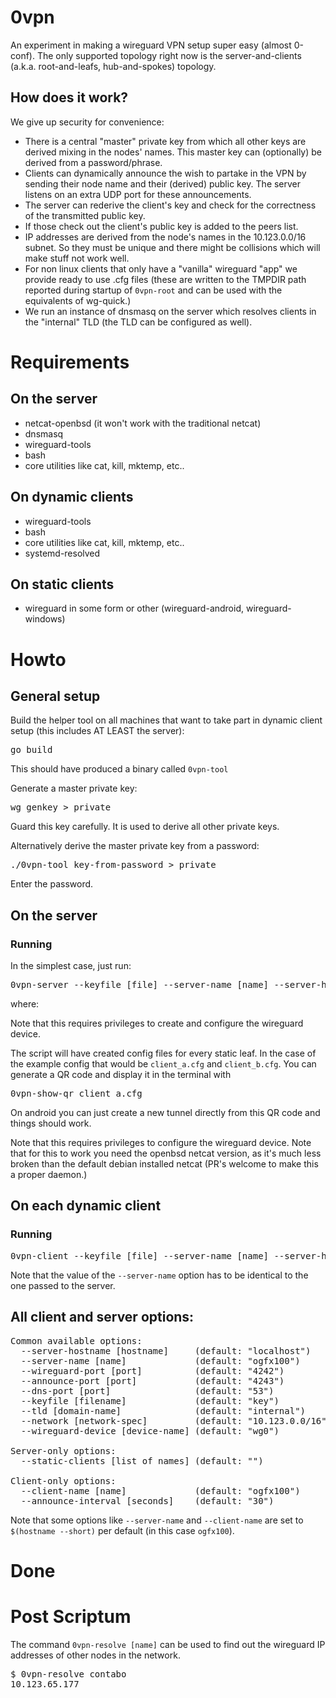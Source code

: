 # 0vpn

An experiment in making a wireguard VPN setup super easy (almost 0-conf). The only supported topology right now is the server-and-clients (a.k.a. root-and-leafs, hub-and-spokes) topology.

## How does it work?

We give up security for convenience:

* There is a central "master" private key from which all other keys are derived mixing in the nodes' names. This master key can (optionally) be derived from a password/phrase.
* Clients can dynamically announce the wish to partake in the VPN by sending their node name and their (derived) public key. The server listens on an extra UDP port for these announcements.
* The server can rederive the client's key and check for the correctness of the transmitted public key.
* If those check out the client's public key is added to the peers list.
* IP addresses are derived from the node's names in the 10.123.0.0/16 subnet. So they must be unique and there might be collisions which will make stuff not work well.
* For non linux clients that only have a "vanilla" wireguard "app" we provide ready to use .cfg files (these are written to the TMPDIR path reported during startup of <code>0vpn-root</code> and can be used with the equivalents of wg-quick.)
* We run an instance of dnsmasq on the server which resolves clients in the "internal" TLD (the TLD can be configured as well).

# Requirements

## On the server

* netcat-openbsd (it won't work with the traditional netcat)
* dnsmasq
* wireguard-tools
* bash
* core utilities like cat, kill, mktemp, etc..

## On dynamic clients

* wireguard-tools
* bash
* core utilities like cat, kill, mktemp, etc..
* systemd-resolved 

## On static clients

* wireguard in some form or other (wireguard-android, wireguard-windows)

# Howto

## General setup

Build the helper tool on all machines that want to take part in dynamic client setup (this includes AT LEAST the server):

<pre>go build</pre>

This should have produced a binary called <code>0vpn-tool</code> 

Generate a master private key:

<pre>wg genkey > private</pre>

Guard this key carefully. It is used to derive all other private keys.

Alternatively derive the master private key from a password:

<pre>./0vpn-tool key-from-password > private</pre>

Enter the password.

## On the server

### Running

In the simplest case, just run:

<pre>0vpn-server --keyfile [file] --server-name [name] --server-hostname [hostname] --static-clients "client_a client_b"</pre>

where:

Note that this requires privileges to create and configure the wireguard device.

The script will have created config files for every static leaf. In the case of the example config that would be <code>client_a.cfg</code> and <code>client_b.cfg</code>. You can generate a QR code and display it in the terminal with

<pre>0vpn-show-qr client_a.cfg</pre>

On android you can just create a new tunnel directly from this QR code and things should work.

Note that this requires privileges to configure the wireguard device.
Note that for this to work you need the openbsd netcat version, as it's much less broken than the default debian installed netcat (PR's welcome to make this a proper daemon.)

## On each dynamic client

### Running

<pre>0vpn-client --keyfile [file] --server-name [name] --server-hostname [hostname] --client-name [name]</pre>

Note that the value of the <code>--server-name</code> option has to be identical to the one passed to the server.

## All client and server options:

<pre>
Common available options:
  --server-hostname [hostname]     (default: "localhost")
  --server-name [name]             (default: "ogfx100")
  --wireguard-port [port]          (default: "4242")
  --announce-port [port]           (default: "4243")
  --dns-port [port]                (default: "53")
  --keyfile [filename]             (default: "key")
  --tld [domain-name]              (default: "internal")
  --network [network-spec]         (default: "10.123.0.0/16")
  --wireguard-device [device-name] (default: "wg0")

Server-only options:
  --static-clients [list of names] (default: "")

Client-only options:
  --client-name [name]             (default: "ogfx100")
  --announce-interval [seconds]    (default: "30")
</pre>

Note that some options like <code>--server-name</code> and <code>--client-name</code> are set to <code>$(hostname --short)</code> per default (in this case <code>ogfx100</code>). 

# Done

# Post Scriptum

The command <code>0vpn-resolve [name]</code> can be used to find out the wireguard IP addresses of other nodes in the network.

<pre>
$ 0vpn-resolve contabo
10.123.65.177
</pre>

